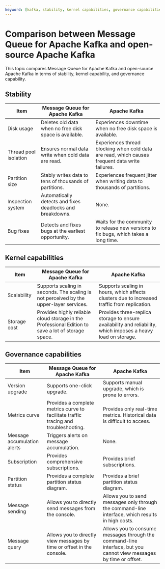 ```yaml
---
keyword: [kafka, stability, kernel capabilities, governance capabilities]
---
```


# Comparison between Message Queue for Apache Kafka and open-source Apache Kafka

This topic compares Message Queue for Apache Kafka and open-source Apache Kafka in terms of stability, kernel capability, and governance capability.

## Stability

|Item|Message Queue for Apache Kafka|Apache Kafka|
|----|------------------------------|------------|
|Disk usage|Deletes old data when no free disk space is available.|Experiences downtime when no free disk space is available.|
|Thread pool isolation|Ensures normal data write when cold data are read.|Experiences thread blocking when cold data are read, which causes frequent data write failures.|
|Partition size|Stably writes data to tens of thousands of partitions.|Experiences frequent jitter when writing data to thousands of partitions.|
|Inspection system|Automatically detects and fixes deadlocks and breakdowns.|None.|
|Bug fixes|Detects and fixes bugs at the earliest opportunity.|Waits for the community to release new versions to fix bugs, which takes a long time.|

## Kernel capabilities

|Item|Message Queue for Apache Kafka|Apache Kafka|
|----|------------------------------|------------|
|Scalability|Supports scaling in seconds. The scaling is not perceived by the upper-layer services.|Supports scaling in hours, which affects clusters due to increased traffic from replication.|
|Storage cost|Provides highly reliable cloud storage in the Professional Edition to save a lot of storage space.|Provides three-replica storage to ensure availability and reliability, which imposes a heavy load on storage.|

## Governance capabilities

|Item|Message Queue for Apache Kafka|Apache Kafka|
|----|------------------------------|------------|
|Version upgrade|Supports one-click upgrade.|Supports manual upgrade, which is prone to errors.|
|Metrics curve|Provides a complete metrics curve to facilitate traffic tracing and troubleshooting.|Provides only real-time metrics. Historical data is difficult to access.|
|Message accumulation alerts|Triggers alerts on message accumulation.|None.|
|Subscription|Provides comprehensive subscriptions.|Provides brief subscriptions.|
|Partition status|Provides a complete partition status diagram.|Provides a brief partition status diagram.|
|Message sending|Allows you to directly send messages from the console.|Allows you to send messages only through the command-line interface, which results in high costs.|
|Message query|Allows you to directly view messages by time or offset in the console.|Allows you to consume messages through the command-line interface, but you cannot view messages by time or offset.|

